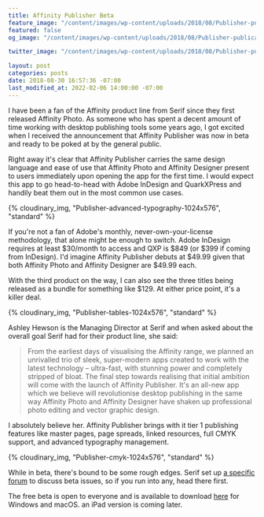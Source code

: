 ```yaml
---
title: Affinity Publisher Beta
feature_image: "/content/images/wp-content/uploads/2018/08/Publisher-publication.jpeg"
featured: false
og_image: "/content/images/wp-content/uploads/2018/08/Publisher-publication.jpeg"

twitter_image: "/content/images/wp-content/uploads/2018/08/Publisher-publication.jpeg"

layout: post
categories: posts
date: 2018-08-30 16:57:36 -07:00
last_modified_at: 2022-02-06 14:00:00 -07:00
---
```


I have been a fan of the Affinity product line from Serif since they first released Affinity Photo. As someone who has spent a decent amount of time working with desktop publishing tools some years ago, I got excited when I received the announcement that Affinity Publisher was now in beta and ready to be poked at by the general public.

Right away it's clear that Affinity Publisher carries the same design language and ease of use that Affinity Photo and Affinity Designer present to users immediately upon opening the app for the first time. I would expect this app to go head-to-head with Adobe InDesign and QuarkXPress and handily beat them out in the most common use cases.

{% cloudinary_img, "Publisher-advanced-typography-1024x576", "standard" %}

If you're not a fan of Adobe's monthly, never-own-your-license methodology, that alone might be enough to switch. Adobe InDesign requires at least $30/month to access and QXP is $849 (or $399 if coming from InDesign). I'd imagine Affinity Publisher debuts at $49.99 given that both Affinity Photo and Affinity Designer are $49.99 each.

With the third product on the way, I can also see the three titles being released as a bundle for something like $129. At either price point, it's a killer deal.

{% cloudinary_img, "Publisher-tables-1024x576", "standard" %}

Ashley Hewson is the Managing Director at Serif and when asked about the overall goal Serif had for their product line, she said:

>  From the earliest days of visualising the Affinity range, we planned an unrivalled trio of sleek, super-modern apps created to work with the latest technology – ultra-fast, with stunning power and completely stripped of bloat.
> The final step towards realising that initial ambition will come with the launch of Affinity Publisher.
> It's an all-new app which we believe will revolutionise desktop publishing in the same way Affinity Photo and Affinity Designer have shaken up professional photo editing and vector graphic design.

I absolutely believe her. Affinity Publisher brings with it tier 1 publishing features like master pages, page spreads, linked resources, full CMYK support, and advanced typography management.

{% cloudinary_img, "Publisher-cmyk-1024x576", "standard" %}

While in beta, there's bound to be some rough edges. Serif set up [a specific forum](https://forum.affinity.serif.com/index.php?/forum/62-affinity-publisher-beta-forums/) to discuss beta issues, so if you run into any, head there first.

The free beta is open to everyone and is available to download [here](https://affinity.serif.com/publisher) for Windows and macOS. an iPad version is coming later.


